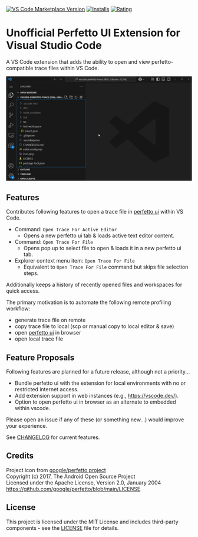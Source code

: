 [![VS Code Marketplace Version](https://img.shields.io/visual-studio-marketplace/v/drain99.perfetto-trace?label=VS%20Code%20Marketplace)](https://marketplace.visualstudio.com/items?itemName=drain99.perfetto-trace)
[![Installs](https://img.shields.io/visual-studio-marketplace/i/drain99.perfetto-trace?label=Installs)](https://marketplace.visualstudio.com/items?itemName=drain99.perfetto-trace)
[![Rating](https://img.shields.io/visual-studio-marketplace/r/drain99.perfetto-trace?label=Rating)](https://marketplace.visualstudio.com/items?itemName=drain99.perfetto-trace)


# Unofficial Perfetto UI Extension for Visual Studio Code

A VS Code extension that adds the ability to open and view perfetto-compatible trace files within VS Code.

<img src="demo.gif" alt="demo GIF" width="820">

## Features

Contributes following features to open a trace file in [perfetto ui](https://ui.perfetto.dev/) within VS Code.
- Command: `Open Trace For Active Editor`
  - Opens a new perfetto ui tab & loads active text editor content.
- Command: `Open Trace For File`
  - Opens pop up to select file to open & loads it in a new perfetto ui tab.
- Explorer context menu item: `Open Trace For File`
  - Equivalent to `Open Trace For File` command but skips file selection steps.

Additionally keeps a history of recently opened files and workspaces for quick access.

The primary motivation is to automate the following remote profiling workflow:
- generate trace file on remote
- copy trace file to local (scp or manual copy to local editor & save)
- open [perfetto ui](https://ui.perfetto.dev/) in browser
- open local trace file

## Feature Proposals

Following features are planned for a future release, although not a priority...
- Bundle perfetto ui with the extension for local environments with no or restricted internet access.
- Add extension support in web instances (e.g., https://vscode.dev/).
- Option to open perfetto ui in browser as an alternate to embedded within vscode.

Please open an issue if any of these (or something new...) would improve your experience.

See [CHANGELOG](CHANGELOG.md) for current features.

## Credits

Project icon from [google/perfetto project](https://github.com/google/perfetto)\
Copyright (c) 2017, The Android Open Source Project\
Licensed under the Apache License, Version 2.0, January 2004\
https://github.com/google/perfetto/blob/main/LICENSE

## License

This project is licensed under the MIT License and includes third-party components - see the [LICENSE](LICENSE) file for details.
